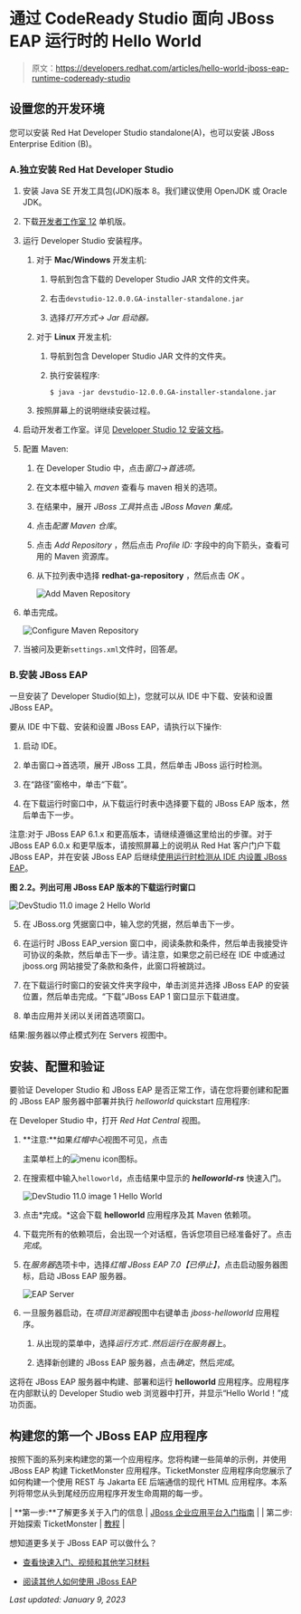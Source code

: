 # 通过 CodeReady Studio 面向 JBoss EAP 运行时的 Hello World

> 原文：<https://developers.redhat.com/articles/hello-world-jboss-eap-runtime-codeready-studio>

## 设置您的开发环境

您可以安装 Red Hat Developer Studio standalone(A)，也可以安装 JBoss Enterprise Edition (B)。

### A.独立安装 Red Hat Developer Studio

1.  安装 Java SE 开发工具包(JDK)版本 8。我们建议使用 OpenJDK 或 Oracle JDK。

2.  下载[开发者工作室 12](https://developers.redhat.com/download-manager/file/devstudio-12.0.0.GA-installer-standalone.jar?) 单机版。

3.  运行 Developer Studio 安装程序。

    1.  对于 **Mac/Windows** 开发主机:

        1.  导航到包含下载的 Developer Studio JAR 文件的文件夹。

        2.  右击`devstudio-12.0.0.GA-installer-standalone.jar`

        3.  选择*打开方式→ Jar 启动器。*

    2.  对于 **Linux** 开发主机:

        1.  导航到包含 Developer Studio JAR 文件的文件夹。

        2.  执行安装程序:

            ```
            $ java -jar devstudio-12.0.0.GA-installer-standalone.jar
            ```

    3.  按照屏幕上的说明继续安装过程。

4.  启动开发者工作室。详见 [Developer Studio 12 安装文档](https://access.redhat.com/documentation/en-us/red_hat_developer_studio/12.0/html-single/installation_guide/index.html)。

5.  配置 Maven:

    1.  在 Developer Studio 中，点击*窗口→首选项。*

    2.  在文本框中输入 *maven* 查看与 maven 相关的选项。

    3.  在结果中，展开 *JBoss 工具*并点击 *JBoss Maven 集成。*

    4.  点击*配置 Maven 仓库*。

    5.  点击 *Add Repository* ，然后点击 *Profile ID:* 字段中的向下箭头，查看可用的 Maven 资源库。

    6.  从下拉列表中选择 **redhat-ga-repository** ，然后点击 *OK* 。

        ![Add Maven Repository](img/3c979aedfd75da48eb05283216fd18bf.png)

6.  单击完成。

    ![Configure Maven Repository](img/e5037679209e3aa98cf0b8ba12448d34.png)

7.  当被问及更新`settings.xml`文件时，回答*是*。

### B.安装 JBoss EAP

一旦安装了 Developer Studio(如上)，您就可以从 IDE 中下载、安装和设置 JBoss EAP。

要从 IDE 中下载、安装和设置 JBoss EAP，请执行以下操作:

1.  启动 IDE。

2.  单击窗口→首选项，展开 JBoss 工具，然后单击 JBoss 运行时检测。

3.  在“路径”窗格中，单击“下载”。

4.  在下载运行时窗口中，从下载运行时表中选择要下载的 JBoss EAP 版本，然后单击下一步。

注意:对于 JBoss EAP 6.1.x 和更高版本，请继续遵循这里给出的步骤。对于 JBoss EAP 6.0.x 和更早版本，请按照屏幕上的说明从 Red Hat 客户门户下载 JBoss EAP，并在安装 JBoss EAP 后继续[使用运行时检测从 IDE 内设置 JBoss EAP](https://access.redhat.com/documentation/en-us/red_hat_jboss_developer_studio/11.0/html/getting_started_with_jboss_developer_studio_tools/developing_first_applications_with_jboss_developer_studio_tools#UseRuntimeDetection)。

**图 2.2。列出可用 JBoss EAP 版本的下载运行时窗口**

![DevStudio 11.0 image 2 Hello World](img/3f18b0d0a2f312dea59e1c3c03f89063.png)

5.  在 JBoss.org 凭据窗口中，输入您的凭据，然后单击下一步。
6.  在运行时 JBoss EAP_version 窗口中，阅读条款和条件，然后单击我接受许可协议的条款，然后单击下一步。请注意，如果您之前已经在 IDE 中或通过 jboss.org 网站接受了条款和条件，此窗口将被跳过。

7.  在下载运行时窗口的安装文件夹字段中，单击浏览并选择 JBoss EAP 的安装位置，然后单击完成。“下载”JBoss EAP 1 窗口显示下载进度。

8.  单击应用并关闭以关闭首选项窗口。

结果:服务器以停止模式列在 Servers 视图中。

## 安装、配置和验证

要验证 Developer Studio 和 JBoss EAP 是否正常工作，请在您将要创建和配置的 JBoss EAP 服务器中部署并执行 *helloworld* quickstart 应用程序:

在 Developer Studio 中，打开 *Red Hat Central* 视图。

1.  **注意:**如果*红帽中心*视图不可见，点击

    主菜单栏上的![menu icon](img/6f151a11a70c7ee2d532f3bc0a73fe9a.png)图标。

2.  在搜索框中输入`helloworld`，点击结果中显示的 ***helloworld-rs*** 快速入门。

    ![DevStudio 11.0 image 1 Hello World](img/5b2fad8e463559282da6487f1267c3e8.png)

3.  点击*完成。*这会下载 **helloworld** 应用程序及其 Maven 依赖项。

4.  下载完所有的依赖项后，会出现一个对话框，告诉您项目已经准备好了。点击*完成*。

5.  在*服务器*选项卡中，选择*红帽 JBoss EAP 7.0【已停止】*，点击启动服务器图标，启动 JBoss EAP 服务器。

    ![EAP Server](img/f02e542bdb85e3cc530ce27c977d2f55.png)

6.  一旦服务器启动，在*项目浏览器*视图中右键单击 *jboss-helloworld* 应用程序。

    1.  从出现的菜单中，选择*运行方式..*然后*运行在服务器*上。

    2.  选择新创建的 JBoss EAP 服务器，点击*确定*，然后*完成*。

这将在 JBoss EAP 服务器中构建、部署和运行 **helloworld** 应用程序。应用程序在内部默认的 Developer Studio web 浏览器中打开，并显示“Hello World！”成功页面。

## 构建您的第一个 JBoss EAP 应用程序

按照下面的系列来构建您的第一个应用程序。您将构建一些简单的示例，并使用 JBoss EAP 构建 TicketMonster 应用程序。TicketMonster 应用程序向您展示了如何构建一个使用 REST 与 Jakarta EE 后端通信的现代 HTML 应用程序。本系列将带您从头到尾经历应用程序开发生命周期的每一步。

| **第一步:**了解更多关于入门的信息 | [JBoss 企业应用平台入门指南](https://access.redhat.com/documentation/en-us/red_hat_jboss_enterprise_application_platform/7.2/html/getting_started_guide/) |
| 第二步:开始探索 TicketMonster | [教程](https://developers.redhat.com/ticket-monster?referrer=jbd) |

想知道更多关于 JBoss EAP 可以做什么？

*   [查看快速入门、视频和其他学习材料](https://developers.redhat.com/search/?f=project%7Eeap)

*   [阅读其他人如何使用 JBoss EAP](https://www.redhat.com/en/success-stories/?f%5B0%5D=taxonomy_product%3ARed+Hat+JBoss+Enterprise+Application+Platform)

*Last updated: January 9, 2023*